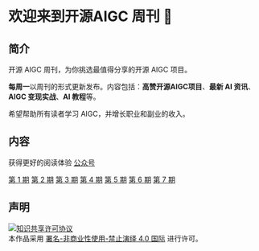 <h1>欢迎来到开源AIGC 周刊 👋</h1>

## 简介

开源 AIGC 周刊，为你挑选最值得分享的开源 AIGC 项目。

**每周一**以周刊的形式更新发布。内容包括：**高赞开源AIGC项目**、**最新 AI 资讯**、**AIGC 变现实战**、**AI 教程**等。

希望帮助所有读者学习 AIGC，并增长职业和副业的收入。

## 内容
获得更好的阅读体验 [公众号](/assets/img/weixin.png)

[第 1 期](/docs/2024-12-02/index.md)
[第 2 期](/docs/2024-12-09/index.md)
[第 3 期](/docs/2024-12-23/index.md)
[第 4 期](/docs/2024-12-16/index.md)
[第 5 期](/docs/2025-01-06/index.md)
[第 6 期](/docs/2025-01-13/index.md)
[第 7 期](/docs/2025-01-20/index.md)
## 声明
<a rel="license" href="https://creativecommons.org/licenses/by-nc-nd/4.0/deed.zh"><img alt="知识共享许可协议" style="border-width: 0" src="https://licensebuttons.net/l/by-nc-nd/4.0/88x31.png"></a><br>本作品采用 <a rel="license" href="https://creativecommons.org/licenses/by-nc-nd/4.0/deed.zh">署名-非商业性使用-禁止演绎 4.0 国际</a> 进行许可。
